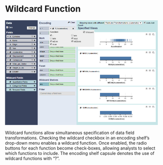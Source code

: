 # Wildcard Function

![Wildcard Function](../../.gitbook/assets/wildcardfunction.PNG)

Wildcard functions allow simultaneous specification of data field transformations. Checking the wildcard checkbox in an encoding shelf’s drop-down menu enables a wildcard function. Once enabled, the radio buttons for each function become check-boxes, allowing analysts to select which functions to include.  The encoding shelf capsule denotes the use of wildcard functions with “?”.

